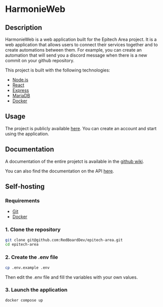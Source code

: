 # HarmonieWeb

## Description

HarmonieWeb is a web application built for the Epitech Area project. It is a web application that allows users to connect their services together and to create automations between them. For example, you can create an automation that will send you a discord message when there is a new commit on your github repository.

This project is built with the following technologies:
- [Node.js](https://nodejs.org/en/)
- [React](https://reactjs.org/)
- [Express](https://expressjs.com/)
- [MariaDB](https://mariadb.org/)
- [Docker](https://www.docker.com/)

## Usage

The project is publicly available [here](https://area.mazettt.fr/). You can create an account and start using the application.

## Documentation

A documentation of the entire projetct is available in the [github wiki](https://github.com/RedBoardDev/epitech-area/wiki).

You can also find the documentation on the API [here](https://area.mazettt.fr/docs).

## Self-hosting

### Requirements

- [Git](https://git-scm.com/)
- [Docker](https://www.docker.com/)

### 1. Clone the repository

```bash
git clone git@github.com:RedBoardDev/epitech-area.git
cd epitech-area
```

### 2. Create the .env file

```bash
cp .env.example .env
```

Then edit the .env file and fill the variables with your own values.

### 3. Launch the application

```bash
docker compose up
```
